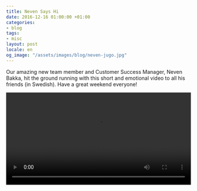 ```yaml
---
title: Neven Says Hi
date: 2016-12-16 01:00:00 +01:00
categories:
- blog
tags:
- misc
layout: post
locale: en
og_image: "/assets/images/blog/neven-jugo.jpg"
---
```


Our amazing new team member and Customer Success Manager, Neven Bakka, hit the ground running with this short and emotional video to all his friends (in Swedish). Have a great weekend everyone!

<video width="100%" controls src="/assets/videos/neven-clip.mp4"></video>


